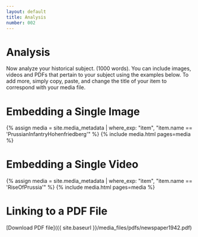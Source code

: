 ```yaml
---
layout: default
title: Analysis
number: 002
---
```


# Analysis

Now analyze your historical subject. (1000 words). You can include images, videos and PDFs that pertain to your subject using the examples below. To add more, simply copy, paste, and change the title of your item to correspond with your media file.

# Embedding a Single Image

{% assign media = site.media_metadata | where_exp: "item", "item.name == 'PrussianInfantryHohenfriedberg'" %}
{% include media.html pages=media %}

# Embedding a Single Video
{% assign media = site.media_metadata | where_exp: "item", "item.name == 'RiseOfPrussia'" %}
{% include media.html pages=media %}

# Linking to a PDF File

[Download PDF file]({{ site.baseurl }}/media_files/pdfs/newspaper1942.pdf)
